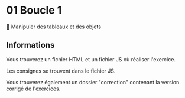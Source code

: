 # 01 Boucle 1

🚀 Manipuler des tableaux et des objets

## Informations

Vous trouverez un fichier HTML et un fichier JS où réaliser l'exercice.

Les consignes se trouvent dans le fichier JS.

Vous trouverez également un dossier "correction" contenant la version corrigé de l'exercices.
